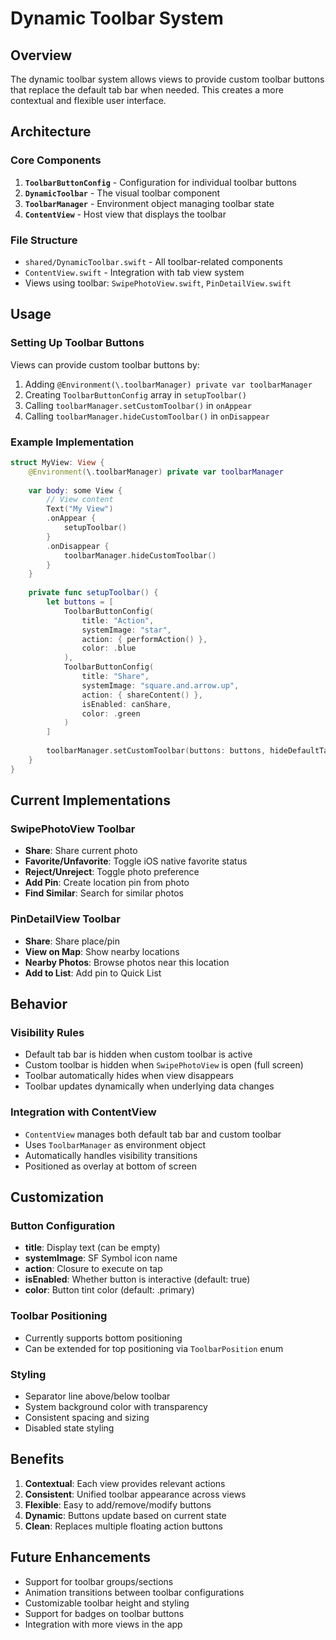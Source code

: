 # Dynamic Toolbar System

## Overview

The dynamic toolbar system allows views to provide custom toolbar buttons that replace the default tab bar when needed. This creates a more contextual and flexible user interface.

## Architecture

### Core Components

1. **`ToolbarButtonConfig`** - Configuration for individual toolbar buttons
2. **`DynamicToolbar`** - The visual toolbar component
3. **`ToolbarManager`** - Environment object managing toolbar state
4. **`ContentView`** - Host view that displays the toolbar

### File Structure
- `shared/DynamicToolbar.swift` - All toolbar-related components
- `ContentView.swift` - Integration with tab view system
- Views using toolbar: `SwipePhotoView.swift`, `PinDetailView.swift`

## Usage

### Setting Up Toolbar Buttons

Views can provide custom toolbar buttons by:

1. Adding `@Environment(\.toolbarManager) private var toolbarManager`
2. Creating `ToolbarButtonConfig` array in `setupToolbar()`
3. Calling `toolbarManager.setCustomToolbar()` in `onAppear`
4. Calling `toolbarManager.hideCustomToolbar()` in `onDisappear`

### Example Implementation

```swift
struct MyView: View {
    @Environment(\.toolbarManager) private var toolbarManager
    
    var body: some View {
        // View content
        Text("My View")
        .onAppear {
            setupToolbar()
        }
        .onDisappear {
            toolbarManager.hideCustomToolbar()
        }
    }
    
    private func setupToolbar() {
        let buttons = [
            ToolbarButtonConfig(
                title: "Action",
                systemImage: "star",
                action: { performAction() },
                color: .blue
            ),
            ToolbarButtonConfig(
                title: "Share",
                systemImage: "square.and.arrow.up", 
                action: { shareContent() },
                isEnabled: canShare,
                color: .green
            )
        ]
        
        toolbarManager.setCustomToolbar(buttons: buttons, hideDefaultTabBar: true)
    }
}
```

## Current Implementations

### SwipePhotoView Toolbar
- **Share**: Share current photo
- **Favorite/Unfavorite**: Toggle iOS native favorite status  
- **Reject/Unreject**: Toggle photo preference
- **Add Pin**: Create location pin from photo
- **Find Similar**: Search for similar photos

### PinDetailView Toolbar  
- **Share**: Share place/pin
- **View on Map**: Show nearby locations
- **Nearby Photos**: Browse photos near this location
- **Add to List**: Add pin to Quick List

## Behavior

### Visibility Rules
- Default tab bar is hidden when custom toolbar is active
- Custom toolbar is hidden when `SwipePhotoView` is open (full screen)
- Toolbar automatically hides when view disappears
- Toolbar updates dynamically when underlying data changes

### Integration with ContentView
- `ContentView` manages both default tab bar and custom toolbar
- Uses `ToolbarManager` as environment object
- Automatically handles visibility transitions
- Positioned as overlay at bottom of screen

## Customization

### Button Configuration
- **title**: Display text (can be empty)
- **systemImage**: SF Symbol icon name
- **action**: Closure to execute on tap
- **isEnabled**: Whether button is interactive (default: true)
- **color**: Button tint color (default: .primary)

### Toolbar Positioning  
- Currently supports bottom positioning
- Can be extended for top positioning via `ToolbarPosition` enum

### Styling
- Separator line above/below toolbar
- System background color with transparency
- Consistent spacing and sizing
- Disabled state styling

## Benefits

1. **Contextual**: Each view provides relevant actions
2. **Consistent**: Unified toolbar appearance across views
3. **Flexible**: Easy to add/remove/modify buttons
4. **Dynamic**: Buttons update based on current state
5. **Clean**: Replaces multiple floating action buttons

## Future Enhancements

- Support for toolbar groups/sections
- Animation transitions between toolbar configurations
- Customizable toolbar height and styling
- Support for badges on toolbar buttons
- Integration with more views in the app